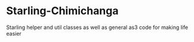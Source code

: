 Starling-Chimichanga
====================

Starling helper and util classes as well as general as3 code for making life easier
